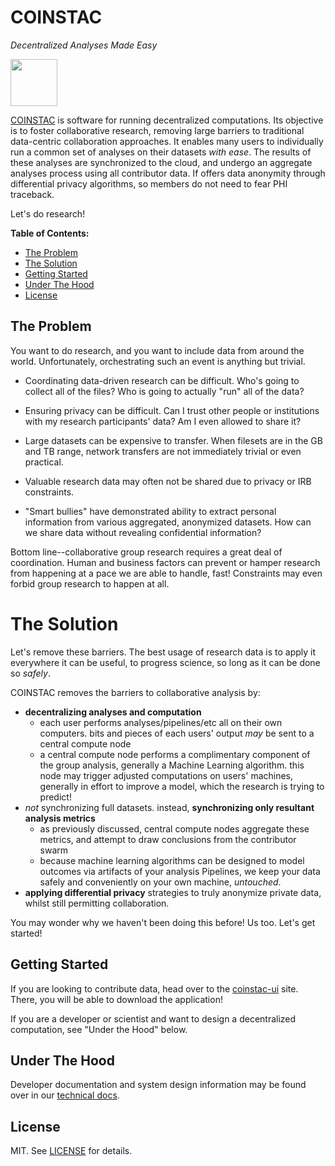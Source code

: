 # COINSTAC
_Decentralized Analyses Made Easy_

<img src="https://github.com/MRN-Code/coinstac-common/blob/master/img/coinstac.png" height="75px" />

<a href="#" data-tooltip="(Collaborative Informatics and Neuroimaging Suite Toolkit for Anonymous Computation)">COINSTAC</a> is software for running decentralized computations. Its objective is to foster collaborative research, removing large barriers to traditional data-centric collaboration approaches.  It enables many users to individually run a common set of analyses on their datasets _with ease_.  The results of these analyses are synchronized to the cloud, and undergo an aggregate analyses process using all contributor data.  If offers data anonymity through differential privacy algorithms, so members do not need to fear PHI traceback.

Let's do research!

**Table of Contents:**

* [The Problem](#the-problem)
* [The Solution](#the-solution)
* [Getting Started](#getting-started)
* [Under The Hood](#under-the-hood)
* [License](#license)

## The Problem

You want to do research, and you want to include data from around the world.  Unfortunately, orchestrating such an event is anything but trivial.

- Coordinating data-driven research can be difficult.  Who's going to collect all of the files?  Who is going to actually "run" all of the data?

- Ensuring privacy can be difficult.  Can I trust other people or institutions with my research participants' data?  Am I even allowed to share it?

- Large datasets can be expensive to transfer.  When filesets are in the GB and TB range, network transfers are not immediately trivial or even practical.

- Valuable research data may often not be shared due to privacy or IRB constraints.

- "Smart bullies" have demonstrated ability to extract personal information from various aggregated, anonymized datasets.  How can we share data without revealing confidential information?

Bottom line--collaborative group research requires a great deal of coordination.  Human and business factors can  prevent or hamper research from happening at a pace we are able to handle, fast!    Constraints may even forbid group research to happen at all.

# The Solution

Let's remove these barriers.  The best usage of research data is to apply it everywhere it can be useful, to progress science, so long as it can be done so _safely_.

COINSTAC removes the barriers to collaborative analysis by:

- **decentralizing analyses and computation**
  - each user performs analyses/pipelines/etc all on their own computers. bits and pieces of each users' output _may_ be sent to a central compute node
  - a central compute node performs a complimentary component of the group analysis, generally a Machine Learning algorithm.  this node may trigger adjusted computations on users' machines, generally in effort to improve a model, which the research is trying to predict!  
- _not_ synchronizing full datasets. instead, **synchronizing only resultant analysis metrics**
  - as previously discussed, central compute nodes aggregate these metrics, and attempt to draw conclusions from the contributor swarm
  - because machine learning algorithms can be designed to model outcomes via artifacts of your analysis Pipelines, we keep your data safely and conveniently on your own machine, _untouched_.
- **applying differential privacy** strategies to truly anonymize private data, whilst still permitting collaboration.

You may wonder why we haven't been doing this before!  Us too.  Let's get started!

## Getting Started

If you are looking to contribute data, head over to the [coinstac-ui](https://github.com/MRN-Code/coinstac-ui) site.  There, you will be able to download the application!

If you are a developer or scientist and want to design a decentralized computation, see "Under the Hood" below.

## Under The Hood

Developer documentation and system design information may be found over in our [technical docs](./TECHNICAL.md).

## License

MIT. See [LICENSE](./LICENSE) for details.
